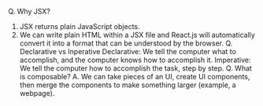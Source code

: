 Q. Why JSX?
1. JSX returns plain JavaScript objects.
2. We can write plain HTML within a JSX file and React.js will automatically convert it into a format that can be understood by the browser.
Q. Declarative vs Inperative
Declarative: We tell the computer what to accomplish, and the computer knows how to accomplish it.
Imperative: We tell the computer how to accomplish the task, step by step.
Q. What is composable?
A. We can take pieces of an UI, create UI components, then merge the components to make something larger (example, a webpage).